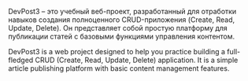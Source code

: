 DevPost3 – это учебный веб-проект, разработанный для отработки навыков создания полноценного CRUD-приложения (Create, Read, Update, Delete). Он представляет собой простую платформу для публикации статей с базовыми функциями управления контентом.

DevPost3 is a web project designed to help you practice building a full-fledged CRUD (Create, Read, Update, Delete) application. It is a simple article publishing platform with basic content management features.
